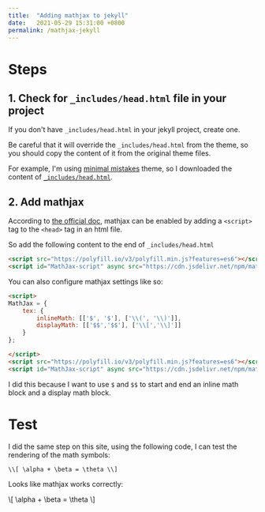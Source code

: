 ```yaml
---
title:  "Adding mathjax to jekyll"
date:   2021-05-29 15:31:00 +0800
permalink: /mathjax-jekyll
---
```


# Steps

## 1. Check for `_includes/head.html` file in your project

If you don't have `_includes/head.html` in your jekyll project, create one.

Be careful that it will override the `_includes/head.html` from the theme, so you should copy the content of it from the
original theme files.

For example, I'm using [minimal mistakes](https://mmistakes.github.io/minimal-mistakes/) theme, so I downloaded the
content of [`_includes/head.html`](https://github.com/mmistakes/minimal-mistakes/blob/master/_includes/head.html).

## 2. Add mathjax

According to [the official doc](https://www.mathjax.org/#gettingstarted), mathjax can be enabled by adding a `<script>`
tag to the `<head>` tag in an html file.

So add the following content to the end of `_includes/head.html`

```html
<script src="https://polyfill.io/v3/polyfill.min.js?features=es6"></script>
<script id="MathJax-script" async src="https://cdn.jsdelivr.net/npm/mathjax@3/es5/tex-mml-chtml.js"></script>
```

You can also configure mathjax settings like so:

```html
<script>
MathJax = {
    tex: {
        inlineMath: [['$', '$'], ['\\(', '\\)']],
        displayMath: [['$$','$$'], ['\\[','\\]']]
    }
};

</script>
<script src="https://polyfill.io/v3/polyfill.min.js?features=es6"></script>
<script id="MathJax-script" async src="https://cdn.jsdelivr.net/npm/mathjax@3/es5/tex-mml-chtml.js"></script>
```

I did this because I want to use `$` and `$$` to start and end an inline math block and a display math block.

# Test

I did the same step on this site, using the following code, I can test the rendering of the math symbols:

```
\\[ \alpha + \beta = \theta \\]
```

Looks like mathjax works correctly:

\\[ \alpha + \beta = \theta \\]
